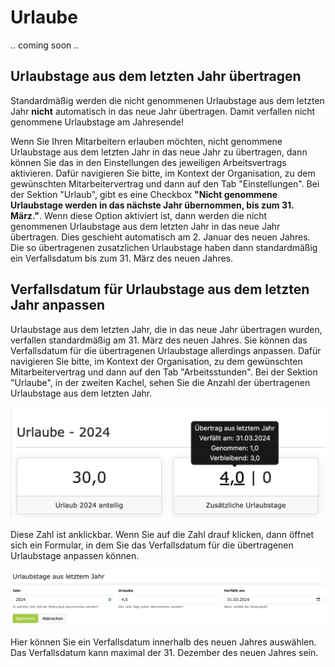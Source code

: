 # Urlaube 

.. coming soon .. 

## Urlaubstage aus dem letzten Jahr übertragen

Standardmäßig werden die nicht genommenen Urlaubstage aus dem letzten Jahr **nicht** automatisch in das 
neue Jahr übertragen. Damit verfallen nicht genommene Urlaubstage am Jahresende! 

Wenn Sie Ihren Mitarbeitern erlauben möchten, nicht genommene Urlaubstage aus dem letzten Jahr in das 
neue Jahr zu übertragen, dann können Sie das in den Einstellungen des jeweiligen Arbeitsvertrags 
aktivieren. Dafür navigieren Sie bitte, im Kontext der Organisation, zu dem gewünschten Mitarbeitervertrag 
und dann auf den Tab "Einstellungen". Bei der Sektion "Urlaub", gibt es eine Checkbox 
**"Nicht genommene Urlaubstage werden in das nächste Jahr übernommen, bis zum 31. März."**. Wenn diese
Option aktiviert ist, dann werden die nicht genommenen Urlaubstage aus dem letzten Jahr in das neue Jahr
übertragen. Dies geschieht automatisch am 2. Januar des neuen Jahres. Die so übertragenen zusatzlichen
Urlaubstage haben dann standardmäßig ein Verfallsdatum bis zum 31. März des neuen Jahres.

## Verfallsdatum für Urlaubstage aus dem letzten Jahr anpassen

Urlaubstage aus dem letzten Jahr, die in das neue Jahr übertragen wurden, verfallen standardmäßig am 31. März
des neuen Jahres. Sie können das Verfallsdatum für die übertragenen Urlaubstage allerdings anpassen. 
Dafür navigieren Sie bitte, im Kontext der Organisation, zu dem gewünschten Mitarbeitervertrag und dann auf
den Tab "Arbeitsstunden". Bei der Sektion "Urlaube", in der zweiten Kachel, sehen Sie die Anzahl 
der übertragenen Urlaubstage aus dem letzten Jahr.  

![Urlaubstage übertragen](../img/context-organisation/vacations-001-de.png)

Diese Zahl ist anklickbar. Wenn Sie auf die Zahl drauf klicken, dann öffnet sich ein Formular, in dem Sie das
Verfallsdatum für die übertragenen Urlaubstage anpassen können. 

![Urlaubstage übertragen](../img/context-organisation/vacations-002-de.png)

Hier können Sie ein Verfallsdatum innerhalb des neuen Jahres auswählen. Das Verfallsdatum kann maximal der
31. Dezember des neuen Jahres sein. 
